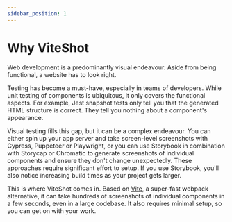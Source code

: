 ```yaml
---
sidebar_position: 1
---
```


# Why ViteShot

Web development is a predominantly visual endeavour. Aside from being functional, a website has to look right.

Testing has become a must-have, especially in teams of developers. While unit testing of components is ubiquitous, it only covers the functional aspects. For example, Jest snapshot tests only tell you that the generated HTML structure is correct. They tell you nothing about a component's appearance.

Visual testing fills this gap, but it can be a complex endeavour. You can either spin up your app server and take screen-level screenshots with Cypress, Puppeteer or Playwright, or you can use Storybook in combination with Storycap or Chromatic to generate screenshots of individual components and ensure they don't change unexpectedly. These approaches require significant effort to setup. If you use Storybook, you'll also notice increasing build times as your project gets larger.

This is where ViteShot comes in. Based on [Vite](https://vitejs.dev), a super-fast webpack alternative, it can take hundreds of screenshots of individual components in a few seconds, even in a large codebase. It also requires minimal setup, so you can get on with your work.
